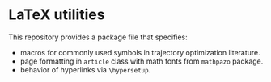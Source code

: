 # LaTeX utilities

This repository provides a package file that specifies:
- macros for commonly used symbols in trajectory optimization literature. 
- page formatting in `article` class with math fonts from `mathpazo` package.
- behavior of hyperlinks via `\hypersetup`.

